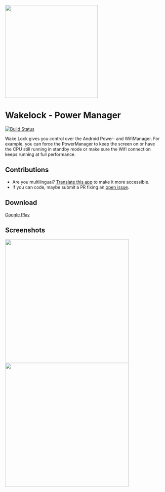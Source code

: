 <img src="https://user-images.githubusercontent.com/1439229/44613748-affbdb00-a818-11e8-8a01-213e77638d14.png" width="300">

# Wakelock - Power Manager
[![Build Status](https://travis-ci.org/d4rken/wakelock-revamp.svg?branch=dev)](https://travis-ci.org/d4rken/wakelock-revamp)

Wake Lock gives you control over the Android Power- and WifiManager.
For example, you can force the PowerManager to keep the screen on or have the CPU still running in standby mode or make sure the Wifi connection keeps running at full performance.

## Contributions
* Are you multilingual? [Translate this app](https://crowdin.com/project/wakelock) to make it more accessible.
* If you can code, maybe submit a PR fixing an [open issue](https://github.com/d4rken/wakelock-revamp/issues).

## Download
[Google Play](https://play.google.com/store/apps/details?id=eu.thedarken.wldonate)

## Screenshots
<img src="https://user-images.githubusercontent.com/1439229/44613749-b0947180-a818-11e8-8dd4-cf4c28414aaa.png" width="400"><img src="https://user-images.githubusercontent.com/1439229/44613750-b0947180-a818-11e8-8e71-9d5345154b74.png" width="400">
